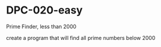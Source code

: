 # DPC-020-easy
Prime Finder, less than 2000

create a program that will find all prime numbers below 2000
